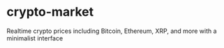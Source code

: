 # crypto-market
Realtime crypto prices including Bitcoin, Ethereum, XRP, and more with a minimalist interface

